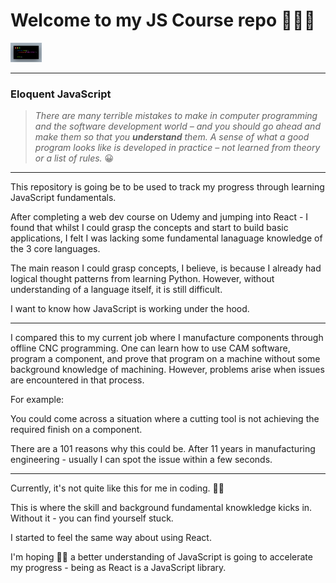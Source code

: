 # Welcome to my **JS Course** repo 🙋🏻‍♂️

<img src="./images/function-greet.png" width="50" />

---

### Eloquent JavaScript

> _There are many terrible mistakes to make in computer programming and the software development world –
> and you should go ahead and make them so that you ***understand*** them. A sense of what a good program looks
> like is developed in practice – not learned from theory or a list of rules._ 😀

---

This repository is going be to be used to track my progress through learning JavaScript fundamentals.

After completing a web dev course on Udemy and jumping into React - I found that whilst I could grasp
the concepts and start to build basic applications, I felt I was lacking some fundamental lanaguage
knowledge of the 3 core languages.

The main reason I could grasp concepts, I believe, is because I already had logical thought patterns
from learning Python. However, without understanding of a language itself, it is still difficult.

I want to know how JavaScript is working under the hood.

---

I compared this to my current job where I manufacture components through offline CNC programming. One can learn
how to use CAM software, program a component, and prove that program on a machine without some background
knowledge of machining. However, problems arise when issues are encountered in that process.

For example:

You could come across a situation where a cutting tool is not achieving the required finish on a component.

There are a 101 reasons why this could be. After 11 years in manufacturing engineering - usually I can spot the issue
within a few seconds.

---

Currently, it's not quite like this for me in coding. 😵‍💫

This is where the skill and background fundamental knowkledge kicks in. Without it - you can find yourself stuck.

I started to feel the same way about using React.

I'm hoping 🤞🏻 a better understanding of JavaScript is going to accelerate my progress - being as React is a JavaScript library.
